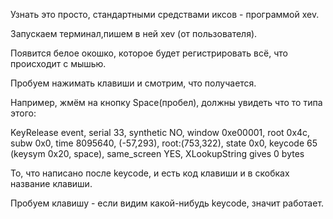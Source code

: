 Узнать это просто, стандартными средствами иксов - программой xev.

Запускаем терминал,пишем в ней xev (от пользователя).

Появится белое окошко, которое будет регистрировать всё, что происходит с мышью.

Пробуем нажимать клавиши и смотрим, что получается.

Например, жмём на кнопку Space(пробел), должны увидеть что то типа этого:

KeyRelease event, serial 33, synthetic NO, window 0xe00001, root 0x4c, subw 0x0, time 8095640, (-57,293), root:(753,322), state 0x0, keycode 65 (keysym 0x20, space), same_screen YES, XLookupString gives 0 bytes

То, что написано после keycode, и есть код клавиши и в скобках название клавиши.

Пробуем клавишу - если видим какой-нибудь keycode, значит работает.



